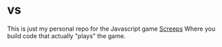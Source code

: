 # vs

This is just my personal repo for the Javascript game [Screeps](https://screeps.com/)
Where you build code that actually "plays"  the game.
